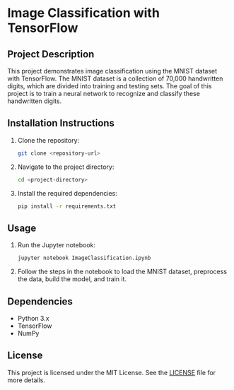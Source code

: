 # **Image Classification with TensorFlow**

## **Project Description**
This project demonstrates image classification using the MNIST dataset with TensorFlow. The MNIST dataset is a collection of 70,000 handwritten digits, which are divided into training and testing sets. The goal of this project is to train a neural network to recognize and classify these handwritten digits.

## **Installation Instructions**
1. Clone the repository:
   ```bash
   git clone <repository-url>
   ```
2. Navigate to the project directory:
   ```bash
   cd <project-directory>
   ```
3. Install the required dependencies:
   ```bash
   pip install -r requirements.txt
   ```

## **Usage**
1. Run the Jupyter notebook:
   ```bash
   jupyter notebook ImageClassification.ipynb
   ```
2. Follow the steps in the notebook to load the MNIST dataset, preprocess the data, build the model, and train it.

## **Dependencies**
- Python 3.x
- TensorFlow
- NumPy

## **License**
This project is licensed under the MIT License. See the [LICENSE](LICENSE) file for more details.


